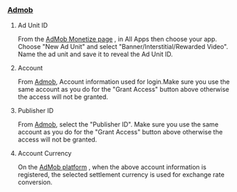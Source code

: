 ### [Admob](https://apps.admob.com/) 
1. Ad Unit ID 

   From the [AdMob Monetize page](https://apps.admob.com/) , in All Apps then choose your app. Choose "New Ad Unit" and select "Banner/Interstitial/Rewarded Video". Name the ad unit and save it to reveal the Ad Unit ID.
 2. Account
   
    From [Admob](https://apps.admob.com/), Account information used for login.Make sure you use the same account as you do for the "Grant Access" button above otherwise the access will not be granted.
 3. Publisher ID
 
    From [Admob](https://apps.admob.com/), select the "Publisher ID". Make sure you use the same account as you do for the "Grant Access" button above otherwise the access will not be granted.
4. Account Currency

   On the [AdMob platform](https://apps.admob.com/) , when the above account information is registered, the selected settlement currency is used for exchange rate conversion.


